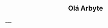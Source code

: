 <h2 align="center">Olá Arbyte</h2> ___ <p align="center">
  


  <h1 alignt="center" ![](https://i.giphy.com/media/XtUPfbJIltIaY/giphy.webp)></h1>

